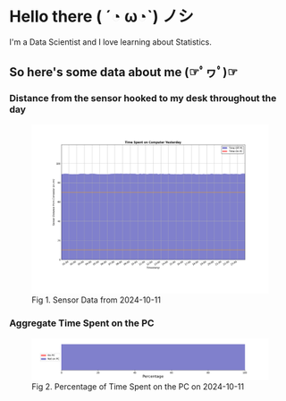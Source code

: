 
# Hello there ( ´◔ ω◔`) ノシ

I'm a Data Scientist and I love learning about Statistics.

## So here's some data about me (☞ﾟヮﾟ)☞


### Distance from the sensor hooked to my desk throughout the day
<figure>
  <picture>
    <source media="(prefers-color-scheme: dark)" srcset="Pi/readme/graphs/lineplot/dark-plot-2024-10-11.png">
    <source media="(prefers-color-scheme: light)" srcset="Pi/readme/graphs/lineplot/light-plot-2024-10-11.png">
    <img alt="Shows a black logo in light color mode and a white one in dark color mode." src="Pi/readme/graphs/lineplot/light-plot-2024-10-11.png">
  </picture>
  <figcaption>Fig 1. Sensor Data from 2024-10-11</figcaption>
</figure>



### Aggregate Time Spent on the PC
<figure>
  <picture>
    <source media="(prefers-color-scheme: dark)" srcset="Pi/readme/graphs/barplot/dark-plot-2024-10-11.png">
    <source media="(prefers-color-scheme: light)" srcset="Pi/readme/graphs/barplot/light-plot-2024-10-11.png">
    <img alt="Shows a black logo in light color mode and a white one in dark color mode." src="Pi/readme/graphs/barplot/light-plot-2024-10-11.png">
  </picture>
  <figcaption>Fig 2. Percentage of Time Spent on the PC on 2024-10-11</figcaption>
</figure>
